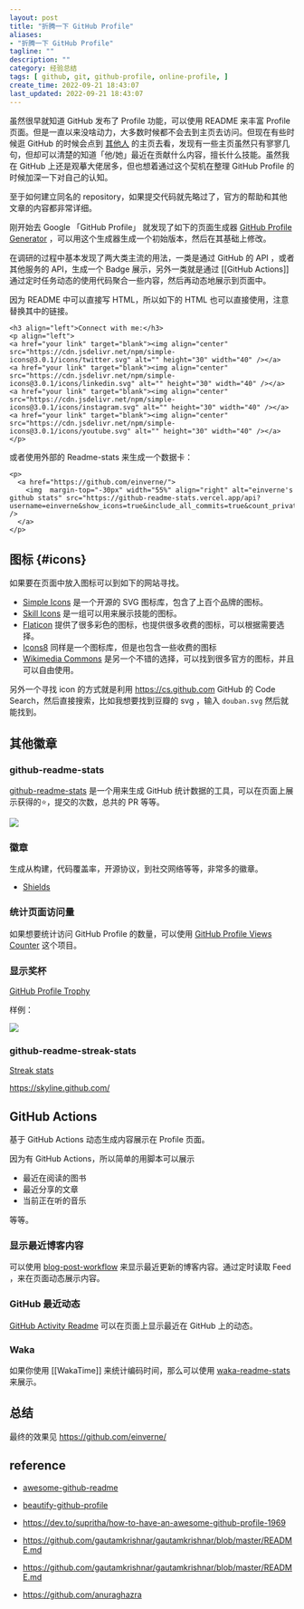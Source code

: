 ```yaml
---
layout: post
title: "折腾一下 GitHub Profile"
aliases:
- "折腾一下 GitHub Profile"
tagline: ""
description: ""
category: 经验总结
tags: [ github, git, github-profile, online-profile, ]
create_time: 2022-09-21 18:43:07
last_updated: 2022-09-21 18:43:07
---
```


虽然很早就知道 GitHub 发布了 Profile 功能，可以使用 README 来丰富 Profile 页面。但是一直以来没啥动力，大多数时候都不会去到主页去访问。但现在有些时候逛  GitHub 的时候会点到 [其他人](https://zzetao.github.io/awesome-github-profile/) 的主页去看，发现有一些主页虽然只有寥寥几句，但却可以清楚的知道「他/她」最近在贡献什么内容，擅长什么技能。虽然我在 GitHub 上还是观摹大佬居多，但也想着通过这个契机在整理 GitHub Profile 的时候加深一下对自己的认知。

至于如何建立同名的 repository，如果提交代码就先略过了，官方的帮助和其他文章的内容都非常详细。

刚开始去 Google 「GitHub Profile」 就发现了如下的页面生成器 [GitHub Profile Generator](https://rahuldkjain.github.io/gh-profile-readme-generator/) ，可以用这个生成器生成一个初始版本，然后在其基础上修改。

在调研的过程中基本发现了两大类主流的用法，一类是通过 GitHub 的 API ，或者其他服务的 API，生成一个 Badge 展示，另外一类就是通过 [[GitHub Actions]] 通过定时任务动态的使用代码聚合一些内容，然后再动态地展示到页面中。

因为 README 中可以直接写 HTML，所以如下的 HTML 也可以直接使用，注意替换其中的链接。

```
<h3 align="left">Connect with me:</h3>
<p align="left">
<a href="your link" target="blank"><img align="center" src="https://cdn.jsdelivr.net/npm/simple-icons@3.0.1/icons/twitter.svg" alt="" height="30" width="40" /></a>
<a href="your link" target="blank"><img align="center" src="https://cdn.jsdelivr.net/npm/simple-icons@3.0.1/icons/linkedin.svg" alt="" height="30" width="40" /></a>
<a href="your link" target="blank"><img align="center" src="https://cdn.jsdelivr.net/npm/simple-icons@3.0.1/icons/instagram.svg" alt="" height="30" width="40" /></a>
<a href="your link" target="blank"><img align="center" src="https://cdn.jsdelivr.net/npm/simple-icons@3.0.1/icons/youtube.svg" alt="" height="30" width="40" /></a>
</p>
```

或者使用外部的 Readme-stats 来生成一个数据卡：

```
<p>
  <a href="https://github.com/einverne/">
    <img  margin-top="-30px" width="55%" align="right" alt="einverne's github stats" src="https://github-readme-stats.vercel.app/api?username=einverne&show_icons=true&include_all_commits=true&count_private=true&layout=compact&hide_border=true" />
  </a>
</p>
```

## 图标 {#icons}
如果要在页面中放入图标可以到如下的网站寻找。

- [Simple Icons](https://simpleicons.org/) 是一个开源的 SVG 图标库，包含了上百个品牌的图标。
- [Skill Icons](https://github.com/tandpfun/skill-icons) 是一组可以用来展示技能的图标。
- [Flaticon](https://www.flaticon.com/) 提供了很多彩色的图标，也提供很多收费的图标，可以根据需要选择。
- [Icons8](https://icons8.com/) 同样是一个图标库，但是也包含一些收费的图标
- [Wikimedia Commons](https://commons.wikimedia.org/) 是另一个不错的选择，可以找到很多官方的图标，并且可以自由使用。

另外一个寻找 icon 的方式就是利用 <https://cs.github.com> GitHub 的 Code Search，然后直接搜索，比如我想要找到豆瓣的 svg ，输入 `douban.svg` 然后就能找到。

## 其他徽章

### github-readme-stats

 [github-readme-stats](https://github.com/anuraghazra/github-readme-stats) 是一个用来生成 GitHub 统计数据的工具，可以在页面上展示获得的⭐，提交的次数，总共的 PR 等等。

![](https://photo.einverne.info/images/2022/09/21/z37h.png)

### 徽章
生成从构建，代码覆盖率，开源协议，到社交网络等等，非常多的徽章。

- [Shields](https://shields.io/)

### 统计页面访问量
如果想要统计访问 GitHub Profile 的数量，可以使用 [GitHub Profile Views Counter](https://github.com/antonkomarev/github-profile-views-counter) 这个项目。

### 显示奖杯

 [GitHub Profile Trophy](https://github.com/ryo-ma/github-profile-trophy)

样例：

![](https://photo.einverne.info/images/2022/09/21/z8yr.png)

### github-readme-streak-stats

 [Streak stats](https://github.com/DenverCoder1/github-readme-streak-stats)

https://skyline.github.com/

## GitHub Actions
基于 GitHub Actions 动态生成内容展示在 Profile 页面。

因为有 GitHub Actions，所以简单的用脚本可以展示

- 最近在阅读的图书
- 最近分享的文章
- 当前正在听的音乐

等等。

### 显示最近博客内容
可以使用 [blog-post-workflow](https://github.com/gautamkrishnar/blog-post-workflow) 来显示最近更新的博客内容。通过定时读取 Feed ，来在页面动态展示内容。

### GitHub 最近动态

 [GitHub Activity Readme](https://github.com/jamesgeorge007/github-activity-readme) 可以在页面上显示最近在 GitHub 上的动态。

### Waka
如果你使用 [[WakaTime]] 来统计编码时间，那么可以使用 [waka-readme-stats](https://github.com/anmol098/waka-readme-stats) 来展示。


## 总结
最终的效果见 <https://github.com/einverne/>


## reference

- [awesome-github-readme](https://github.com/abhisheknaiidu/awesome-github-profile-readme)
- [beautify-github-profile](https://github.com/rzashakeri/beautify-github-profile)

- <https://dev.to/supritha/how-to-have-an-awesome-github-profile-1969>
- <https://github.com/gautamkrishnar/gautamkrishnar/blob/master/README.md>
- <https://github.com/gautamkrishnar/gautamkrishnar/blob/master/README.md>
- <https://github.com/anuraghazra>
